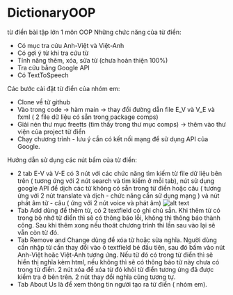 # DictionaryOOP
từ điển bài tập lớn 1 môn OOP
Những chức năng của từ điển: 
- Có mục tra cứu Anh-Việt và Việt-Anh
- Có gợi ý từ khi tra cứu từ
- Tính năng thêm, xóa, sửa từ (chưa hoàn thiện 100%)
- Tra cứu bằng Google API
- Có TextToSpeech


Các bước cài đặt từ điển của nhóm em:
- Clone về từ github
- Vào trong code -> hàm main -> thay đổi đường dẫn file E_V và V_E và fxml ( 2 file dữ liệu có sẵn trong package comps)
- Giải nén thư mục freetts (tìm thấy trong thư mục comps) -> thêm vào thư viện của project từ điển
- Chạy chương trình -  lưu ý cần có kết nối mạng để sử dụng API của Google.

Hướng dẫn sử dụng các nút bấm của từ điển:
- 2 tab E-V và V-E có 3 nút với các chức năng tìm kiếm từ file dữ liệu bên trên ( tương ứng với 2 nút search và tìm kiếm ở mỗi tab), nút sử dụng google API để dịch các từ không có sẵn trong từ điển hoặc câu ( tương ứng với 2 nút translate và dịch - chức năng cần sử dụng mạng ) và nút phát âm từ - câu ( ứng với 2 nút voice và phát âm)
![alt text](https://github.com/dieunq1001/DictionaryOOP/blob/main/search2.png?raw=true)
- Tab Add dùng để thêm từ, có 2 textfield có ghi chú sẵn. Khi thêm từ có trong bộ nhớ từ điển thì sẽ có thông báo lỗi, không thì thông báo thành công. Sau khi thêm xong nếu thoát chương trình thì lần sau vào lại sẽ vẫn còn từ đó.
- Tab Remove and Change dùng để xóa từ hoặc sửa nghĩa. Người dùng cần nhập từ cần thay đổi vào ô textfield bé đầu tiên, sau đó bấm vào nút Anh-Việt hoăc Việt-Anh tương ứng. Nếu từ đó có trong từ điển thì sẽ hiển thị nghĩa kèm html, nếu không thì sẽ có thông báo từ này chưa có trong từ điển. 2 nút xóa để xóa từ đó khỏi từ điển tương ứng đã được kiểm tra ở bên trên. 2 nút thay đổi nghĩa cũng tương tự.
- Tab About Us là để xem thông tin người tạo ra từ điển ( nhóm em).
